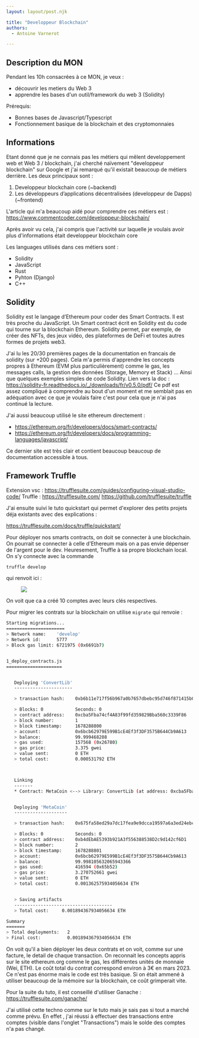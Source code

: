 ```yaml
---
layout: layout/post.njk

title: "Developpeur Blockchain"
authors:
  - Antoine Varnerot

---
```


## Description du MON

Pendant les 10h consacrées à ce MON, je veux :

- découvrir les metiers du Web 3
- apprendre les bases d'un outil/framework du web 3 (Solidity)

Prérequis:

- Bonnes bases de Javascript/Typescript
- Fonctionnement basique de la blockchain et des cryptomonnaies

## Informations

Etant donné que je ne connais pas les métiers qui mêlent developpement web et Web 3 / blockchain, j'ai cherché naïvement "developpeur blockchain" sur Google et j'ai remarqué qu'il existait beaucoup de métiers derrière.
Les deux principaux sont :

1. Developpeur blockchain core (~backend)
2. Les développeurs d’applications décentralisées (developpeur de Dapps) (~frontend)

L'article qui m'a beaucoup aidé pour comprendre ces métiers est :
<https://www.commentcoder.com/developpeur-blockchain/>

Après avoir vu cela, j'ai compris que l'activité sur laquelle je voulais avoir plus d'informations était developpeur blockchain core

Les languages utilisés dans ces métiers sont :

- Solidity
- JavaScript
- Rust
- Pyhton (Django)
- C++

## Solidity

Solidity est le langage d’Ethereum pour coder des Smart Contracts. Il est très proche du JavaScript.
Un Smart contract écrit en Solidity est du code qui tourne sur la blockchain Ethereum.
Solidity permet, par exemple, de créer des NFTs, des jeux vidéo, des plateformes de DeFi et toutes autres formes de projets web3.

J'ai lu les 20/30 premières pages de la documentation en francais de solidity (sur +200 pages). Cela m'a permis d'apprendre les concepts propres à Ethereum (EVM plus particulièrement) comme le gas, les messages calls, la gestion des données (Storage, Memory et Stack) ... Ainsi que quelques exemples simples de code Solidity. Lien vers la doc :
<https://solidity-fr.readthedocs.io/_/downloads/fr/v0.5.0/pdf/>
Ce pdf est assez compliqué à comprendre au bout d'un moment et me semblait pas en adéquation avec ce que je voulais faire c'est pour cela que je n'ai pas continué la lecture.

J'ai aussi beaucoup utilisé le site ethereum directement :

- <https://ethereum.org/fr/developers/docs/smart-contracts/>
- <https://ethereum.org/fr/developers/docs/programming-languages/javascript/>

Ce dernier site est très clair et contient beaucoup beaucoup de documentation accessible à tous.

## Framework Truffle

Extension vsc : <https://trufflesuite.com/guides/configuring-visual-studio-code/>
Truffle :
<https://trufflesuite.com/>
<https://github.com/trufflesuite/truffle>

J'ai ensuite suivi le tuto quickstart qui permet d'explorer des petits projets déja existants avec des explications :

<https://trufflesuite.com/docs/truffle/quickstart/>

Pour déployer nos smarts contracts, on doit se connecter à une blockchain. On pourrait se connecter à celle d'Ethereum mais on a pas envie dépenser de l'argent pour le dev. Heuresement, Truffle à sa propre blockchain local. On s'y connecte avec la commande 

```bash
truffle develop
```

qui renvoit ici :
<figure>
  <img src="../../assets/truffleDevelop.png">
</figure>

On voit que ca a créé 10 comptes avec leurs clés respectives.

Pour migrer les contrats sur la blockchain on utilise ```migrate``` qui renvoie :

```bash
Starting migrations...
======================
> Network name:    'develop'
> Network id:      5777
> Block gas limit: 6721975 (0x6691b7)


1_deploy_contracts.js
=====================


   Deploying 'ConvertLib'
   ----------------------

   > transaction hash:    0xb6b11e717f56b967a0b7657dbebc95d746f871415b0f6e2e27ebae3f09b65b25

   > Blocks: 0            Seconds: 0
   > contract address:    0xcba5Fba74cf4A83f99fd359829Bba560c3339F86
   > block number:        1
   > block timestamp:     1678288800
   > account:             0x6bcb62979E599B1cE4Ef3f3DF3575B644Cb9A613
   > balance:             99.999468208
   > gas used:            157568 (0x26780)
   > gas price:           3.375 gwei
   > value sent:          0 ETH
   > total cost:          0.000531792 ETH



   Linking
   -------
   * Contract: MetaCoin <--> Library: ConvertLib (at address: 0xcba5Fba74cf4A83f99fd359829Bba560c3339F86)


   Deploying 'MetaCoin'
   --------------------

   > transaction hash:    0x675fa58ed29a7dc17fea9e9dcca19597a6a3ed24ebcc409648a44deae71e4a8d

   > Blocks: 0            Seconds: 0
   > contract address:    0xb4dEbAE5393b921A3f556388538D2c9d142cf6D1
   > block number:        2
   > block timestamp:     1678288801
   > account:             0x6bcb62979E599B1cE4Ef3f3DF3575B644Cb9A613
   > balance:             99.998105632065943366
   > gas used:            416594 (0x65b52)
   > gas price:           3.270752661 gwei
   > value sent:          0 ETH
   > total cost:          0.001362575934056634 ETH


   > Saving artifacts
   -------------------------------------
   > Total cost:     0.001894367934056634 ETH

Summary
=======
> Total deployments:   2
> Final cost:          0.001894367934056634 ETH
```

On voit qu'il a bien déployer les deux contrats et on voit, comme sur une facture, le detail de chaque transaction. On reconnait les concepts appris sur le site ethereum.org comme le gas, les différentes unités de monnaie (Wei, ETH).
Le coût total du contrat correspond environ à 3€ en mars 2023. Ce n'est pas énorme mais le code est très basique. Si on était ammené à utiliser beaucoup de la mémoire sur la blockchain, ce coût grimperait vite.

Pour la suite du tuto, il est conseillé d'utiliser Ganache :
<https://trufflesuite.com/ganache/>

J'ai utilisé cette techno comme sur le tuto mais je sais pas si tout a marché comme prévu. En effet , j'ai réussi à effectuer des transactions entre comptes (visible dans l'onglet "Transactions") mais le solde des comptes n'a pas changé.
